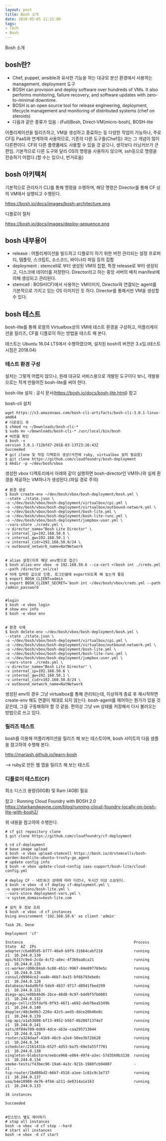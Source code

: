 ```yaml
---
layout: post
title: Bosh 소개
date: 2018-05-05 11:21:00
tags:
- Tech
- Bosh
---
```



Bosh 소개



## bosh란?

- Chef, puppet, ansible과 유사한 기능을 하는 대규모 분산 환경에서 사용하는 management, deployment 도구
- BOSH can provision and deploy software over hundreds of VMs. It also performs monitoring, failure recovery, and software updates with zero-to-minimal downtime.
- BOSH is an open source tool for release engineering, deployment, lifecycle management and monitoring of distributed systems (chef on steroids)
- 다음과 같은 종류가 있음 : (Full)Bosh, Direct-VM(micro-bosh), BOSH-lite

어플리케이션을 릴리즈하고, VM을 생성하고 종료하는 등 다양한 작업이 가능하나, 주로 CF등 PaaS와 연계하여 사용하므로, 기존의 다른 도구들(Chef등) 과는 그 개념이 많이 다른편이다. CF외 다른 플랫폼에도 사용할 수 있을 것 같으나, 생각보다 러닝커브가 큰 편임. 기본적으로 다른 도구와 달리 OS의 명령을 사용하지 않으며, ssh등으로 명령을 전송하기 어렵다.(할 수는 있으나, 번거로움)


## bosh 아키텍처

기본적으로 관리자가 CLI를 통해 명령을 수행하며, 해당 명령은 Director를 통해 CF 상의 VM에서 실행되고 수행된다.

https://bosh.io/docs/images/bosh-architecture.png


디플로이 절차

https://bosh.io/docs/images/deploy-sequence.png


## bosh 내부용어

- release : 어플리케이션을 빌드하고 디플로이 하기 위한 버전 관리되는 설정 프로퍼티, 템플릿, 스크립트, 소스코드, 바이너리 파일 등의 집합
- deployment : stemcell로 부터 생성된 VM의 집합, 특정 release로 부터 생성되고, 디스크에 데이터를 저장한다. Director라고 하는 중앙 서버의 배치 manifest에 의해 생성되고 관리된다.
- stemcell : BOSH(CF)에서 사용하는 VM이미지, Director와 연결되는 agent를 기본적으로 가지고 있는 OS 이미지인 듯 하다. Director를 통해서만 VM을 생성할 수 있다.


## bosh 테스트

bosh-lite를 통해 로컬의 Virtualbox상의 VM에 테스트 환경을 구성하고, 어플리케이션을 릴리즈, CF를 디플로이 하는 방법을 테스트 해 본다.

테스트는 Ubuntu 16.04 LTS에서 수행하였으며, 설치된 bosh의 버전은 3.x임.(테스트 시점은 2018.04)

### 테스트 환경 구성

설치는 그렇게 어렵지 않으나, 원래 대규모 서비스용으로 개발된 도구이다 보니, 개발용으로는 작게 만들어진 bosh-lite를 써야 한다.

bosh-lite 설치 : 공식 문서(https://bosh.io/docs/bosh-lite.html) 참고

bosh-cli 설치

    wget https://s3.amazonaws.com/bosh-cli-artifacts/bosh-cli-3.0.1-linux-amd64
    # 다운로드 후
    $ chmod +x ~/Downloads/bosh-cli-*
    $ sudo mv ~/Downloads/bosh-cli-* /usr/local/bin/bosh
    # 버전을 확인
    $ bosh -v
    version 3.0.1-712bfd7-2018-03-13T23:26:43Z
    Succeeded
    # git clone 및 작업 디렉토리 생성(사전에 ruby, virtualbox 설치 필요함)
    $ git clone https://github.com/cloudfoundry/bosh-deployment
    $ mkdir -p ~/dev/bosh/vbox

생성한 vbox 디렉토리에서 아래와 같이 실행하면 bosh-director인 VM하나와 실제 환경을 제공하는 VM하나가 생성된다.(파일 경로 주의)

    # 환경 생성
    $ bosh create-env ~/dev/bosh/vbox/bosh-deployment/bosh.yml \
    --state ./state.json \
    -o ~/dev/bosh/vbox/bosh-deployment/virtualbox/cpi.yml \
    -o ~/dev/bosh/vbox/bosh-deployment/virtualbox/outbound-network.yml \
    -o ~/dev/bosh/vbox/bosh-deployment/bosh-lite.yml \
    -o ~/dev/bosh/vbox/bosh-deployment/bosh-lite-runc.yml \
    -o ~/dev/bosh/vbox/bosh-deployment/jumpbox-user.yml \
    --vars-store ./creds.yml \
    -v director_name="Bosh Lite Director" \
    -v internal_ip=192.168.50.6 \
    -v internal_gw=192.168.50.1 \
    -v internal_cidr=192.168.50.0/24 \
    -v outbound_network_name=NatNetwork
    
    
    # alias 설정(이후 해당 env명으로 접근)
    $ bosh alias-env vbox -e 192.168.50.6 --ca-cert <(bosh int ./creds.yml --path /director_ssl/ca)
    # 아래 입력한 값으로 인증, 로그인쉘에 export되도록 해 놓는게 좋음
    $ export BOSH_CLIENT=admin
    $ export BOSH_CLIENT_SECRET=`bosh int ~/dev/bosh/vbox/creds.yml --path /admin_password`
    
    
    #login
    $ bosh -e vbox login
    # show env info
    $ bosh -e vbox env
    
    
    # 환경 삭제
    $ bosh delete-env ~/dev/bosh/vbox/bosh-deployment/bosh.yml \
    --state ./state.json \
    -o ~/dev/bosh/vbox/bosh-deployment/virtualbox/cpi.yml \
    -o ~/dev/bosh/vbox/bosh-deployment/virtualbox/outbound-network.yml \
    -o ~/dev/bosh/vbox/bosh-deployment/bosh-lite.yml \
    -o ~/dev/bosh/vbox/bosh-deployment/bosh-lite-runc.yml \
    -o ~/dev/bosh/vbox/bosh-deployment/jumpbox-user.yml \
    --vars-store ./creds.yml \
    -v director_name="Bosh Lite Director" \
    -v internal_ip=192.168.50.6 \
    -v internal_gw=192.168.50.1 \
    -v internal_cidr=192.168.50.0/24 \
    -v outbound_network_name=NatNetwork


생성된 env의 경우 그냥 virtualbox를 통해 관리되는데, 이상하게 종료 후 재시작하면 create-env 해도 연결이 제대로 되지 않는다. bosh-agent를 제어하는 뭔가가 있을 것 같은데, 그걸 구동해줘야 할 것 같음. 편의상 그냥 vm 상태를 저장해서 다시 불러오는 방법으로 쓰고 있다.

### 릴리즈 테스트

bosh를 이용해 어플리케이션을 릴리즈 해 보는 테스트이며, bosh 사이트의 다음 샘플을 참고하여 수행해 본다.

http://mariash.github.io/learn-bosh

--> ruby로 만든 웹 앱을 릴리즈 해 보는 테스트


### 디플로이 테스트(CF)

최소 디스크 용량(50GB) 및 Ram (4GB) 필요

참고 : Running Cloud Foundry with BOSH 2.0
https://starkandwayne.com/blog/running-cloud-foundry-locally-on-bosh-lite-with-bosh2/

위 내용을 참고하여 수행한다.

    # cf git repository clone
    $ git clone https://github.com/cloudfoundry/cf-deployment
    
    $ cd cf-deployment
    # base image upload
    $ bosh -e vbox upload-stemcell https://bosh.io/d/stemcells/bosh-warden-boshlite-ubuntu-trusty-go_agent
    # update config info
    $ bosh -e vbox update-cloud-config iaas-support/bosh-lite/cloud-config.yml
    
    # deploy CF - 네트워크 상태에 따라 다르나, 두시간 이상 소요된다.
    $ bosh -e vbox -d cf deploy cf-deployment.yml \
    -o operations/bosh-lite.yml \
    --vars-store deployment-vars.yml \
    -v system_domain=bosh-lite.com
    
    # 설치 후 정보 조회
    $ bosh -e vbox -d cf instances
    Using environment '192.168.50.6' as client 'admin'
    
    Task 26. Done
    
    Deployment 'cf'
    
    Instance                                                  Process State  AZ  IPs
    adapter/c6a605d5-b777-48a9-b9f9-31664cabf218              running        z1  10.244.0.130
    api/6317c9e4-2cda-4cf2-a8ec-4f3b9aa8ca21                  running        z1  10.244.0.135
    cc-worker/d00c04a8-5c08-451c-9967-84e897769e5c            running        z1  10.244.0.136
    consul/d9904ce2-ea4b-46b7-ba15-bf6b793ebe6c               running        z1  10.244.0.128
    database/4a4a9bfd-5de9-4837-9717-d8941fbed299             running        z1  10.244.0.131
    diego-api/e8bb46d6-2bce-46d8-9c97-b4d9f5fb6003            running        z1  10.244.0.132
    diego-cell/c55fdaf6-0f93-4671-a692-deb76ea5349b           running        z1  10.244.0.140
    doppler/48c8e0b3-220a-42c5-aed5-ddce20b46e8c              running        z1  10.244.0.139
    log-api/a1a53808-bf13-4952-b567-8b20871374e7              running        z1  10.244.0.141
    nats/0f84e789-6d69-4dce-ab3e-caa295713044                 running        z1  10.244.0.129
    router/a324daaf-41b9-46c9-a2e4-50ee3b72b628               running        z1  10.244.0.34
    scheduler/21b1431b-652f-4d53-ba75-69e3a55f7701            running        z1  10.244.0.138
    singleton-blobstore/eebce960-e864-4974-a3ec-57d3560b3138  running        z1  10.244.0.134
    smoke-tests/f43bec96-19a6-4a3c-921b-1980fcb94807          -              z1  -
    tcp-router/1bd08bd2-66b7-4516-a1ee-1c01c9c1e737           running        z1  10.244.0.137
    uaa/b4e10908-de76-4fb8-a211-de0314a1e163                  running        z1  10.244.0.133
    
    16 instances
    
    Succeeded
    
    
    #인스턴스 별도 제어하기
    # stop all instances
    bosh -e vbox -d cf stop --hard
    # start all instances
    bosh -e vbox -d cf start

